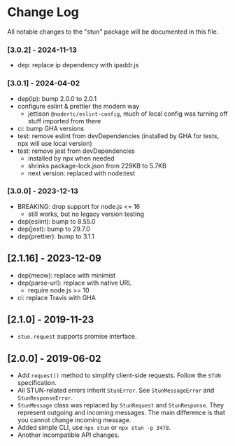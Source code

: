 # Change Log

All notable changes to the "stun" package will be documented in this file.

### [3.0.2] - 2024-11-13

- dep: replace ip dependency with ipaddr.js

### [3.0.1] - 2024-04-02

- dep(ip): bump 2.0.0 to 2.0.1
- configure eslint & prettier the modern way
  - jettison `@nodertc/eslint-config`, much of local config was turning off stuff imported from there
- ci: bump GHA versions
- test: remove eslint from devDependencies (installed by GHA for tests, npx will use local version)
- test: remove jest from devDependencies
  - installed by npx when needed
  - shrinks package-lock.json from 229KB to 5.7KB
  - next version: replaced with node:test

### [3.0.0] - 2023-12-13

- BREAKING: drop support for node.js <= 16
  - still works, but no legacy version testing
- dep(eslint): bump to 8.55.0
- dep(jest): bump to 29.7.0
- dep(prettier): bump to 3.1.1

## [2.1.16] - 2023-12-09

- dep(meow): replace with minimist
- dep(parse-url): replace with native URL
  - require node.js >= 10
- ci: replace Travis with GHA

## [2.1.0] - 2019-11-23

- `stun.request` supports promise interface.

## [2.0.0] - 2019-06-02

- Add `request()` method to simplify client-side requests. Follow the `STUN` specification.
- All STUN-related errors inherit `StunError`. See `StunMessageError` and `StunResponseError`.
- `StunMessage` class was replaced by `StunRequest` and `StunResponse`. They represent outgoing and incoming messages. The main difference is that you cannot change incoming message.
- Added simple CLI, use `npx stun` or `npx stun -p 3478`.
- Another incompatible API changes.
